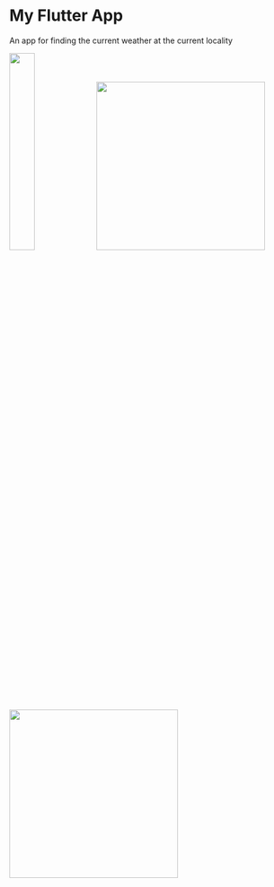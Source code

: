 # My Flutter App

An app for finding the current weather at the current locality

<img src="https://github.com/Abhishek-jaison/weather-app/assets/128037906/49562c8f-538e-40bd-814a-399d2cbcfad9" height=30%  width="30%">
<img src="https://github.com/Abhishek-jaison/weather-app/assets/128037906/dc811e7b-48b1-4da7-b331-4ec8da49015b" width="300">
<img src="https://github.com/Abhishek-jaison/weather-app/assets/128037906/cdf5bf2f-eff8-4b50-9eb0-4397af7737e9" width="300">
